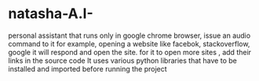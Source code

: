 # natasha-A.I-
personal assistant that runs only in google chrome browser,
issue an audio command to it for example, opening a website like facebok, stackoverflow, google
it will respond and open the site.
for it to open more sites , add their links in the source code
It uses various python libraries that have to be installed and imported before running the project

